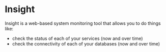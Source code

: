 # Insight

Insight is a web-based system monitoring tool that allows you to do things like:
- check the status of each of your services (now and over time)
- check the connectivity of each of your databases (now and over time)
